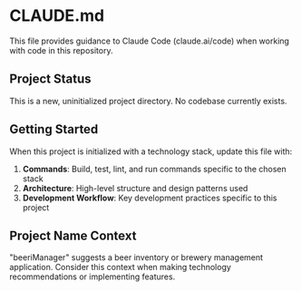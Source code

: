 # CLAUDE.md

This file provides guidance to Claude Code (claude.ai/code) when working with code in this repository.

## Project Status

This is a new, uninitialized project directory. No codebase currently exists.

## Getting Started

When this project is initialized with a technology stack, update this file with:

1. **Commands**: Build, test, lint, and run commands specific to the chosen stack
2. **Architecture**: High-level structure and design patterns used
3. **Development Workflow**: Key development practices specific to this project

## Project Name Context

"beeriManager" suggests a beer inventory or brewery management application. Consider this context when making technology recommendations or implementing features.